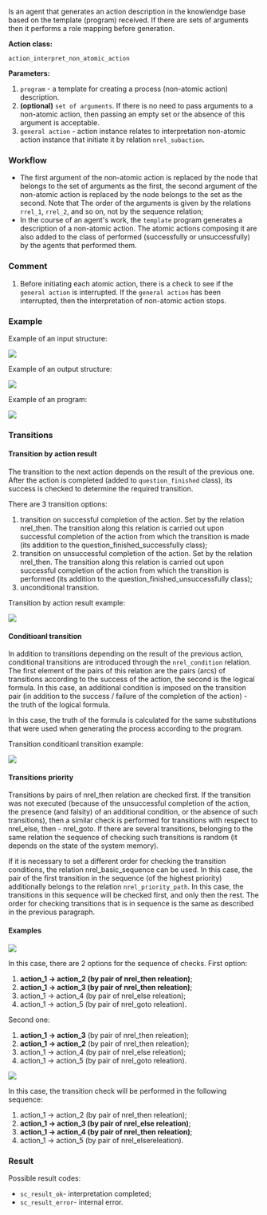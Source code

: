 Is an agent that generates an action description in the knowlendge base based on the template (program) received. If there are sets of arguments then it performs a role mapping before generation.

**Action class:**

`action_interpret_non_atomic_action`

**Parameters:**

1. `program` - a template for creating a process (non-atomic action) description.
2. **(optional)** `set of arguments`. If there is no need to pass arguments to a non-atomic action, then passing an empty set or the absence of this argument is acceptable.
3. `general action` - action instance relates to interpretation non-atomic action instance that initiate it by relation `nrel_subaction`. 

### Workflow

* The first argument of the non-atomic action is replaced by the node that belongs to the set of arguments as the first, the second argument of the non-atomic action is replaced by the node belongs to the set as the second. Note that The order of the arguments is given by the relations `rrel_1`, `rrel_2`, and so on, not by the sequence relation;
* In the course of an agent's work, the `template` program generates a description of a non-atomic action. The atomic actions composing it are also added to the class of performed (successfully or unsuccessfully) by the agents that performed them.

### Comment
1. Before initiating each atomic action, there is a check to see if the `general action` is interrupted.
   If the `general action` has been interrupted, then the interpretation of non-atomic action stops.

### Example

Example of an input structure:

<img src="../images/non_atomic_action_interpretation_agent_input.png"></img>

Example of an output structure:

<img src="../images/non_atomic_action_interpretation_agent_output.png"></img>

Example of an program:

<img src="../images/non_atomic_action_interpretation_agent_example.png"></img>

### Transitions

#### Transition by action result

The transition to the next action depends on the result of the previous one. After the action is completed (added to `question_finished` class), its success is checked to determine the required transition.

There are 3 transition options:

1. transition on successful completion of the action. Set by the relation nrel_then. The transition along this relation is carried out upon successful completion of the action from which the transition is made (its addition to the question_finished_successfully class);
2. transition on unsuccessful completion of the action. Set by the relation nrel_then. The transition along this relation is carried out upon successful completion of the action from which the transition is performed (its addition to the question_finished_unsuccessfully class);
3. unconditional transition.

Transition by action result example:

<img src="../images/non_atomic_action_interpretation_agent_transition_by_action_result_example.png"></img>

#### Conditioanl transition

In addition to transitions depending on the result of the previous action, conditional transitions are introduced through the `nrel_condition` relation. The first element of the pairs of this relation are the pairs (arcs) of transitions according to the success of the action, the second is the logical formula. In this case, an additional condition is imposed on the transition pair (in addition to the success / failure of the completion of the action) - the truth of the logical formula.

In this case, the truth of the formula is calculated for the same substitutions that were used when generating the process according to the program.

Transition conditioanl transition example:

<img src="../images/non_atomic_action_interpretation_agent_conditioanl_transition_example.png"></img>

#### Transitions priority

Transitions by pairs of nrel_then relation are checked first. If the transition was not executed (because of the unsuccessful completion of the action, the presence (and falsity) of an additional condition, or the absence of such transitions), then a similar check is performed for transitions with respect to nrel_else, then - nrel_goto. If there are several transitions, belonging to the same relation the sequence of checking such transitions is random (it depends on the state of the system memory).

If it is necessary to set a different order for checking the transition conditions, the relation nrel_basic_sequence can be used. In this case, the pair of the first transition in the sequence (of the highest priority) additionally belongs to the relation `nrel_priority_path`. In this case, the transitions in this sequence will be checked first, and only then the rest. The order for checking transitions that is in sequence is the same as described in the previous paragraph.

#### Examples

<img src="../images/non_atomic_action_interpretation_agent_transitions_priority_example_1.png"></img>

In this case, there are 2 options for the sequence of checks. First option:

1. **action_1 -> action_2 (by pair of nrel_then releation)**;
2. **action_1 -> action_3 (by pair of nrel_then releation)**;
3. action_1 -> action_4 (by pair of nrel_else releation); 
4. action_1 -> action_5 (by pair of nrel_goto releation).

Second one:

1. **action_1 -> action_3** (by pair of nrel_then releation);
2. **action_1 -> action_2** (by pair of nrel_then releation); 
3. action_1 -> action_4 (by pair of nrel_else releation);
4. action_1 -> action_5 (by pair of nrel_goto releation).


<img src="../images/non_atomic_action_interpretation_agent_transitions_priority_example_2.png"></img>

In this case, the transition check will be performed in the following sequence:

1. action_1 -> action_2 (by pair of nrel_then releation);
2. **action_1 -> action_3 (by pair of nrel_else releation)**;
3. **action_1 -> action_4 (by pair of nrel_then releation)**; 
4. action_1 -> action_5 (by pair of nrel_elsereleation).

### Result

Possible result codes:
 
* `sc_result_ok`- interpretation completed;
* `sc_result_error`- internal error.
